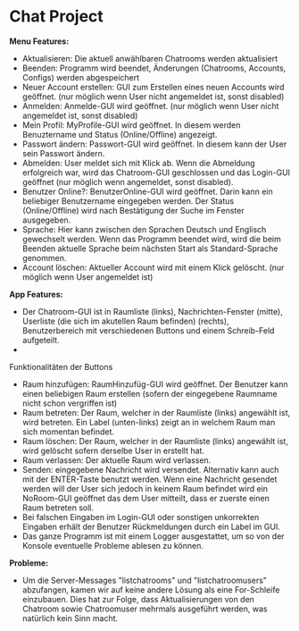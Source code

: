 # Chat Project

**Menu Features:**

- Aktualisieren: Die aktuell anwählbaren Chatrooms werden aktualisiert
- Beenden: Programm wird beendet,  Änderungen (Chatrooms, Accounts, Configs) werden abgespeichert
- Neuer Account erstellen: GUI zum Erstellen eines neuen Accounts wird geöffnet. (nur möglich wenn User nicht angemeldet ist, sonst disabled)
- Anmelden: Anmelde-GUI wird geöffnet. (nur möglich wenn User nicht angemeldet ist, sonst disabled)
- Mein Profil: MyProfile-GUI wird geöffnet. In diesem werden Benuztername und Status (Online/Offline) angezeigt.
- Passwort ändern: Passwort-GUI wird geöffnet. In diesem kann der User sein Passwort ändern.
- Abmelden: User meldet sich mit Klick ab. Wenn die Abmeldung erfolgreich war, wird das Chatroom-GUI geschlossen und das Login-GUI geöffnet (nur möglich wenn angemeldet, sonst disabled).
- Benutzer Online?: BenutzerOnline-GUI wird geöffnet. Darin kann ein beliebiger Benutzername eingegeben werden. Der Status (Online/Offline) wird nach Bestätigung der Suche im Fenster ausgegeben.
- Sprache: Hier kann zwischen den Sprachen Deutsch und Englisch gewechselt werden. Wenn das Programm beendet wird, wird die beim Beenden aktuelle Sprache beim nächsten Start als Standard-Sprache genommen.
- Account löschen: Aktueller Account wird mit einem Klick gelöscht. (nur möglich wenn User angemeldet ist)


**App Features:**

- Der Chatroom-GUI ist in Raumliste (links), Nachrichten-Fenster (mitte), Userliste (die sich im akutellen Raum befinden) (rechts), Benutzerbereich mit verschiedenen Buttons und einem Schreib-Feld aufgeteilt.
- 
Funktionalitäten der Buttons
- Raum hinzufügen: RaumHinzufüg-GUI wird geöffnet. Der Benutzer kann einen beliebigen Raum erstellen (sofern der eingegebene Raumname nicht schon vergriffen ist)
- Raum betreten: Der Raum, welcher in der Raumliste (links) angewählt ist, wird betreten. Ein Label (unten-links) zeigt an in welchem Raum man sich momentan befindet.
- Raum löschen: Der Raum, welcher in der Raumliste (links) angewählt ist, wird gelöscht sofern derselbe User in erstellt hat.
- Raum verlassen: Der aktuelle Raum wird verlassen.
- Senden: eingegebene Nachricht wird versendet. Alternativ kann auch mit der ENTER-Taste benutzt werden. Wenn eine Nachricht gesendet werden will der User sich jedoch in keinem Raum befindet wird ein NoRoom-GUI geöffnet das dem User mitteilt, dass er zuerste einen Raum betreten soll.
- Bei falschen Eingaben im Login-GUI oder sonstigen unkorrekten Eingaben erhält der Benutzer Rückmeldungen durch ein Label im GUI.
- Das ganze Programm ist mit einem Logger ausgestattet, um so von der Konsole eventuelle Probleme ablesen zu können.


**Probleme:**

- Um die Server-Messages "listchatrooms" und "listchatroomusers" abzufangen, kamen wir auf keine andere Lösung als eine For-Schleife einzubauen. Dies hat zur Folge, dass Aktualisierungen von den Chatroom sowie Chatroomuser mehrmals ausgeführt werden, was natürlich kein Sinn macht.